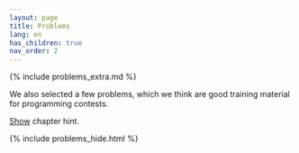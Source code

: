 ```yaml
---
layout: page
title: Problems
lang: en
has_children: true
nav_order: 2
---
```


{% include problems_extra.md %}

We also selected a few problems, which we think are good training material for programming contests.  

[Show](/problems/show) chapter hint.

<script src="/problems/sorttable.js"></script>

<style>
/* Sortable tables */
table.sortable thead {
    background-color:#eee;
    color:#666666;
    font-weight: bold;
    cursor: default;
}
tr:nth-child(odd)       { background-color:#eee; }
tr:nth-child(even)      { background-color:#fff; }
</style>

{% include problems_hide.html %}
